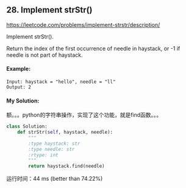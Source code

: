 ## 28. Implement strStr()

https://leetcode.com/problems/implement-strstr/description/

Implement strStr().

Return the index of the first occurrence of needle in haystack, or -1 if needle is not part of haystack.

#### Example:
```
Input: haystack = "hello", needle = "ll"
Output: 2
```

#### My Solution:

额。。。python的字符串操作，实现了这个功能，就是find函数。。。

```python
class Solution:
    def strStr(self, haystack, needle):
        """
        :type haystack: str
        :type needle: str
        :rtype: int
        """
        return haystack.find(needle)
```

运行时间：44 ms (better than 74.22%)
